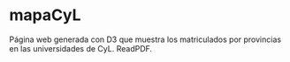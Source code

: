 # mapaCyL
Página web generada con D3 que muestra los matriculados por provincias en las universidades de CyL. ReadPDF.
